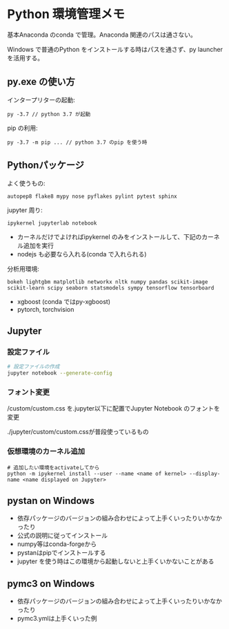 # Python 環境管理メモ

基本Anaconda のconda で管理。Anaconda 関連のパスは通さない。

Windows で普通のPython をインストールする時はパスを通さず、py launcherを活用する。

## py.exe の使い方

インタープリターの起動:

```
py -3.7 // python 3.7 が起動
```

pip の利用:

```
py -3.7 -m pip ... // python 3.7 のpip を使う時
```

## Pythonパッケージ

よく使うもの:

```
autopep8 flake8 mypy nose pyflakes pylint pytest sphinx
```

jupyter 周り:

```
ipykernel jupyterlab notebook
```

- カーネルだけでよければipykernel のみをインストールして、下記のカーネル追加を実行
- nodejs も必要なら入れる(conda で入れられる)

分析用環境:

```
bokeh lightgbm matplotlib networkx nltk numpy pandas scikit-image scikit-learn scipy seaborn statsmodels sympy tensorflow tensorboard 
```
- xgboost (conda ではpy-xgboost)
- pytorch, torchvision


## Jupyter

### 設定ファイル

```bash
# 設定ファイルの作成
jupyter notebook --generate-config
```

### フォント変更

/custom/custom.css を.jupyter以下に配置でJupyter Notebook 
のフォントを変更

./jupyter/custom/custom.cssが普段使っているもの


### 仮想環境のカーネル追加

```
# 追加したい環境をactivateしてから
python -m ipykernel install --user --name <name of kernel> --display-name <name displayed on Jupyter>
```

## pystan on Windows

- 依存パッケージのバージョンの組み合わせによって上手くいったりいかなかったり
- 公式の説明に従ってインストール
- numpy等はconda-forgeから
- pystanはpipでインストールする
- jupyter を使う時はこの環境から起動しないと上手くいかないことがある

## pymc3 on Windows

- 依存パッケージのバージョンの組み合わせによって上手くいったりいかなかったり
- pymc3.ymlは上手くいった例
